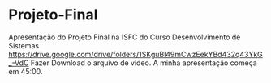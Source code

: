 # Projeto-Final
Apresentação do Projeto Final na ISFC do Curso Desenvolvimento de Sistemas
https://drive.google.com/drive/folders/1SKguBl49mCwzEekYBd432q43YkG_-VdC
Fazer Download o arquivo de video.
A minha apresentação começa em 45:00.

